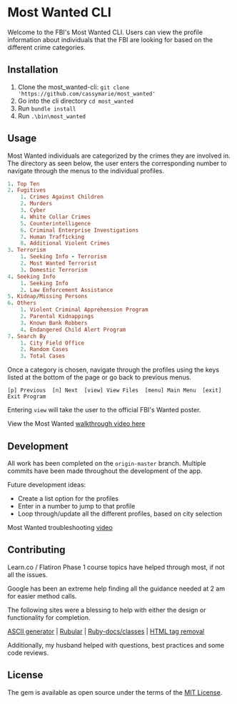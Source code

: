 # Most Wanted CLI

Welcome to the FBI's Most Wanted CLI.  Users can view the profile information about individuals that the FBI are looking for based on the different crime categories.  

## Installation

1. Clone the most_wanted-cli: `git clone 'https://github.com/cassymarie/most_wanted'`
2. Go into the cli directory `cd most_wanted`
3. Run `bundle install`
4. Run `.\bin\most_wanted`

## Usage

Most Wanted individuals are categorized by the crimes they are involved in.  The directory as seen below, the user enters the corresponding number to navigate through the menus to the individual profiles.

```Ruby
1. Top Ten
2. Fugitives
    1. Crimes Against Children
    2. Murders
    3. Cyber
    4. White Collar Crimes
    5. Counterintelligence
    6. Criminal Enterprise Investigations
    7. Human Trafficking
    8. Additional Violent Crimes
3. Terrorism
    1. Seeking Info - Terrorism
    2. Most Wanted Terrorist
    3. Domestic Terrorism
4. Seeking Info
    1. Seeking Info
    2. Law Enforcement Assistance
5. Kidnap/Missing Persons
6. Others
    1. Violent Criminal Apprehension Program
    2. Parental Kidnappings
    3. Known Bank Robbers
    4. Endangered Child Alert Program
7. Search By
    1. City Field Office
    2. Random Cases
    3. Total Cases
```

Once a category is chosen, navigate through the profiles using the keys listed at the bottom of the page or go back to previous menus.  

```[p] Previous  [n] Next  [view] View Files  [menu] Main Menu  [exit] Exit Program```

Entering `view` will take the user to the official FBI's Wanted poster.  

View the Most Wanted [walkthrough video here](https://youtu.be/fBAqda1Efpw)

## Development

All work has been completed on the `origin-master` branch.  Multiple commits have been made throughout the development of the app.  

Future development ideas:  

- Create a list option for the profiles
- Enter in a number to jump to that profile
- Loop through/update all the different profiles, based on city selection

Most Wanted troubleshooting [video](https://youtu.be/-iylxiLdiPk)

## Contributing

Learn.co / Flatiron Phase 1 course topics have helped through most, if not all the issues.  

Google has been an extreme help finding all the guidance needed at 2 am for easier method calls.  

The following sites were a blessing to help with either the design or functionality for completion.

[ASCII generator](http://www.network-science.de/ascii/) \| [Rubular](https://rubular.com/) \| [Ruby-docs/classes](https://ruby-doc.org/core-2.7.2/index.html#classes) \| [HTML tag removal](https://snippets.aktagon.com/snippets/192-removing-html-tags-from-a-string-in-ruby)

Additionally, my husband helped with questions, best practices and some code reviews.

## License

The gem is available as open source under the terms of the [MIT License](https://opensource.org/licenses/MIT).
